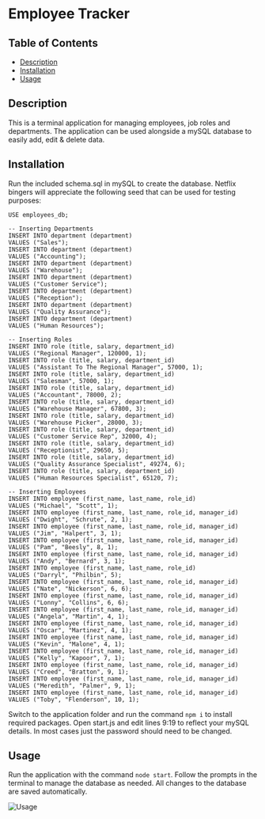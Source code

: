 # Employee Tracker

## Table of Contents
 - [Description](#description)
 - [Installation](#installation)
 - [Usage](#usage)

## Description
This is a terminal application for managing employees, job roles and departments. The application can be used alongside a mySQL database to easily add, edit & delete data.

## Installation
Run the included schema.sql in mySQL to create the database. Netflix bingers will appreciate the following seed that can be used for testing purposes:
```
USE employees_db;

-- Inserting Departments
INSERT INTO department (department)
VALUES ("Sales");
INSERT INTO department (department)
VALUES ("Accounting");
INSERT INTO department (department)
VALUES ("Warehouse");
INSERT INTO department (department)
VALUES ("Customer Service");
INSERT INTO department (department)
VALUES ("Reception");
INSERT INTO department (department)
VALUES ("Quality Assurance");
INSERT INTO department (department)
VALUES ("Human Resources");

-- Inserting Roles
INSERT INTO role (title, salary, department_id)
VALUES ("Regional Manager", 120000, 1);
INSERT INTO role (title, salary, department_id)
VALUES ("Assistant To The Regional Manager", 57000, 1);
INSERT INTO role (title, salary, department_id)
VALUES ("Salesman", 57000, 1);
INSERT INTO role (title, salary, department_id)
VALUES ("Accountant", 78000, 2);
INSERT INTO role (title, salary, department_id)
VALUES ("Warehouse Manager", 67800, 3);
INSERT INTO role (title, salary, department_id)
VALUES ("Warehouse Picker", 28000, 3);
INSERT INTO role (title, salary, department_id)
VALUES ("Customer Service Rep", 32000, 4);
INSERT INTO role (title, salary, department_id)
VALUES ("Receptionist", 29650, 5);
INSERT INTO role (title, salary, department_id)
VALUES ("Quality Assurance Specialist", 49274, 6);
INSERT INTO role (title, salary, department_id)
VALUES ("Human Resources Specialist", 65120, 7);

-- Inserting Employees
INSERT INTO employee (first_name, last_name, role_id)
VALUES ("Michael", "Scott", 1);
INSERT INTO employee (first_name, last_name, role_id, manager_id)
VALUES ("Dwight", "Schrute", 2, 1);
INSERT INTO employee (first_name, last_name, role_id, manager_id)
VALUES ("Jim", "Halpert", 3, 1);
INSERT INTO employee (first_name, last_name, role_id, manager_id)
VALUES ("Pam", "Beesly", 8, 1);
INSERT INTO employee (first_name, last_name, role_id, manager_id)
VALUES ("Andy", "Bernard", 3, 1);
INSERT INTO employee (first_name, last_name, role_id)
VALUES ("Darryl", "Philbin", 5);
INSERT INTO employee (first_name, last_name, role_id, manager_id)
VALUES ("Nate", "Nickerson", 6, 6);
INSERT INTO employee (first_name, last_name, role_id, manager_id)
VALUES ("Lonny", "Collins", 6, 6);
INSERT INTO employee (first_name, last_name, role_id, manager_id)
VALUES ("Angela", "Martin", 4, 1);
INSERT INTO employee (first_name, last_name, role_id, manager_id)
VALUES ("Oscar", "Martinez", 4, 1);
INSERT INTO employee (first_name, last_name, role_id, manager_id)
VALUES ("Kevin", "Malone", 4, 1);
INSERT INTO employee (first_name, last_name, role_id, manager_id)
VALUES ("Kelly", "Kapoor", 7, 1);
INSERT INTO employee (first_name, last_name, role_id, manager_id)
VALUES ("Creed", "Bratton", 9, 1);
INSERT INTO employee (first_name, last_name, role_id, manager_id)
VALUES ("Meredith", "Palmer", 9, 1);
INSERT INTO employee (first_name, last_name, role_id, manager_id)
VALUES ("Toby", "Flenderson", 10, 1);
```
Switch to the application folder and run the command `npm i` to install required packages. Open start.js and edit lines 9:19 to reflect your mySQL details. In most cases just the password should need to be changed.

## Usage
Run the application with the command `node start`. Follow the prompts in the terminal to manage the database as needed. All changes to the database are saved automatically.

![Usage](./assets/usage.gif)

